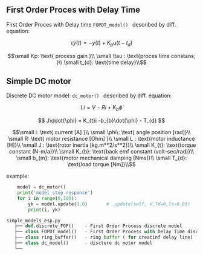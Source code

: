 
## First Order Proces with Delay Time

First Order Proces with Delay time ```FOPDT_model() ``` described by diff. equation: 

$$ \tau\dot{y}(t) = - y(t) + K_{p}u(t-t_{d})$$ 
```math
\small   Kp: \text{ process gain }\\
\small   \tau : \text{proces time constans; }\\
\small   t_{d}: \text{time delay}\\
```

## Simple DC motor 
Discrete DC motor model: ```dc_motor() ``` described by diff. equation:

$$ L\dot{i} = V  -Ri+ K_{b}\dot{\phi}$$ 

$$ J\ddot{\phi} = K_{t}i -b_{b}\dot{\phi} - T_{d} $$ 

```math
\small   i: \text{ current [A] }\\
\small   \phi\: \text{ angle position [rad]}\\
\small   R: \text{ motor resistance [Ohm] }\\
\small   L : \text{motor inductance [H]}\\
\small   J : \text{rotor inertia [kg.m**2/s**2]}\\
\small   K_{t}: \text{torque constant (N-m/a)}\\
\small   K_{b}: \text{back emf constant (volt-sec/rad)}\\
\small   b_{m}: \text{motor mechanical damping [Nms]}\\
\small   T_{d}: \text{load torque [Nm]}\\
```

example:
```python 
    model = dc_motor()        
    print('model step responce')
    for i in range(0,100):
        yk = model.update(1.0)       # .update(self, V,Td=0,Ts=0.01)
        print(i, yk)

```


 ```python
simple_models_esp.py 
    ├── def.discrete_FOP()    - First Order Process discrete model                                          
    ├── class FOPDT_model()   - First Order Process with Delay Time discrete model       
    ├── class ring_buffer()   - ring buffer ( for creatinf delay line)  
    ├── class dc_model()      - disctere dc motor model                                       
    └──                                     
 ``` 
